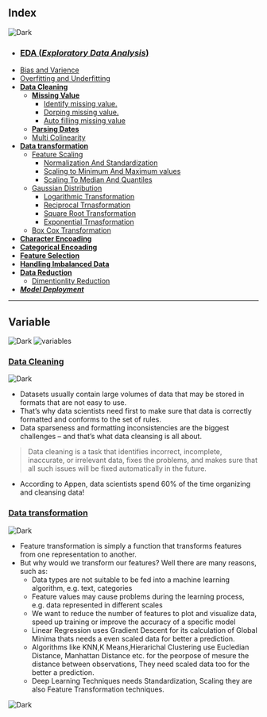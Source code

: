 ## Index
![Dark](https://user-images.githubusercontent.com/12748752/126914729-75e0fed5-fdaa-4216-81c8-719340e80694.png)
* ### [EDA (_Exploratory Data Analysis_)](https://github.com/iAmKankan/Data-Gathering-And-Preprocessing/tree/main/eda)
* [Bias and Varience](https://github.com/iAmKankan/MachineLearning_With_Python#bias-and-varience)
* [Overfitting and Underfitting](https://github.com/iAmKankan/MachineLearning_With_Python#overfitting-and-underfitting)
* [**Data Cleaning**](#data-cleaning)
  * [**Missing Value**](https://github.com/iAmKankan/Data-Gathering-And-Preprocessing/blob/main/cleaning.md#missing-value)
    * [Identify missing value.](https://github.com/iAmKankan/Data-Gathering-And-Preprocessing/blob/main/cleaning.md#the-reason-of-data-is-missing)
    * [Dorping missing value.](https://github.com/iAmKankan/Data-Gathering-And-Preprocessing/blob/main/cleaning.md#drop-missing-values)
    * [Auto filling missing value](https://github.com/iAmKankan/Data-Gathering-And-Preprocessing/blob/main/cleaning.md#filling-in-missing-values-automatically)
  * [**Parsing Dates**](https://github.com/iAmKankan/Data-Gathering-And-Preprocessing/blob/main/date_parsing.md)
  * [Multi Colinearity](https://github.com/iAmKankan/MachineLearning_With_Python/blob/master/Supervised/Linear%20Regrassion/correlation.md)
* [**Data transformation**](#data-transformation)
  * [Feature Scaling](https://github.com/iAmKankan/Data-Gathering-And-Preprocessing/blob/main/datatransformation.md#feature-scaling)
    * [Normalization And Standardization](https://github.com/iAmKankan/Data-Gathering-And-Preprocessing/blob/main/scaling.ipynb)
    * [Scaling to Minimum And Maximum values](https://github.com/iAmKankan/Data-Gathering-And-Preprocessing/blob/main/scaling.ipynb)
    * [Scaling To Median And Quantiles](https://github.com/iAmKankan/Data-Gathering-And-Preprocessing/blob/main/scaling.ipynb)
  * [Gaussian Distribution](https://github.com/iAmKankan/Data-Gathering-And-Preprocessing/blob/main/gaussian.ipynb) 
    * [Logarithmic Transformation](https://github.com/iAmKankan/Data-Gathering-And-Preprocessing/blob/main/gaussian.ipynb) 
    * [Reciprocal Trnasformation](https://github.com/iAmKankan/Data-Gathering-And-Preprocessing/blob/main/gaussian.ipynb) 
    * [Square Root Transformation](https://github.com/iAmKankan/Data-Gathering-And-Preprocessing/blob/main/gaussian.ipynb) 
    * [Exponential Trnasformation](https://github.com/iAmKankan/Data-Gathering-And-Preprocessing/blob/main/gaussian.ipynb) 
  * [Box Cox Transformation](https://github.com/iAmKankan/Data-Gathering-And-Preprocessing/blob/main/gaussian.ipynb) 
* [**Character Encoading**]()
* [**Categorical Encoading**]()
* [**Feature Selection**](https://github.com/iAmKankan/Data-Gathering-And-Preprocessing/tree/main/feature_selection#readme)
* [**Handling Imbalanced Data**]()
* [**Data Reduction**](#data-reduction)
  * [Dimentionlity Reduction](https://github.com/iAmKankan/Data-Gathering-And-Preprocessing/tree/main/Dimensionality_Reduction)
* [_**Model Deployment**_](https://github.com/iAmKankan/Data-Gathering-And-Preprocessing/blob/main/Deployment/README.md)
---
## Variable
![Dark](https://user-images.githubusercontent.com/12748752/126914729-75e0fed5-fdaa-4216-81c8-719340e80694.png)
![variables](https://user-images.githubusercontent.com/12748752/142158851-d5b4dea7-daf5-4da4-a601-a33cbce35222.png)

### [Data Cleaning](https://github.com/iAmKankan/Data-Gathering-And-Preprocessing/blob/main/cleaning.md)
![Dark](https://user-images.githubusercontent.com/12748752/126914729-75e0fed5-fdaa-4216-81c8-719340e80694.png)
* Datasets usually contain large volumes of data that may be stored in formats that are not easy to use. 
* That’s why data scientists need first to make sure that data is correctly formatted and conforms to the set of rules.
*  Data sparseness and formatting inconsistencies are the biggest challenges – and that’s what data cleansing is all about. 
>  Data cleaning is a task that identifies incorrect, incomplete, inaccurate, or irrelevant data, fixes the problems, and makes sure that all such issues will be fixed automatically in the future.
*  According to Appen, data scientists spend 60% of the time organizing and cleansing data!

 ### [Data transformation](https://github.com/iAmKankan/Data-Gathering-And-Preprocessing/blob/main/datatransformation.md)
![Dark](https://user-images.githubusercontent.com/12748752/126914729-75e0fed5-fdaa-4216-81c8-719340e80694.png)
* Feature transformation is simply a function that transforms features from one representation to another. 
* But why would we transform our features? Well there are many reasons, such as:
  *  Data types are not suitable to be fed into a machine learning algorithm, e.g. text, categories
  *  Feature values may cause problems during the learning process, e.g. data represented in different scales
  *  We want to reduce the number of features to plot and visualize data, speed up training or improve the accuracy of a specific model
  *  Linear Regression uses Gradient Descent for its calculation of Global Minima thats needs a even scaled data for better a prediction.
  *  Algorithms like KNN,K Means,Hierarichal Clustering use Eucledian Distance, Manhattan Distance etc. for the peorpose of mesure the distance between observations, They need scaled data too for the better a prediction.
  *  Deep Learning Techniques needs Standardization, Scaling they are also Feature Transformation techniques.





 
![Dark](https://user-images.githubusercontent.com/12748752/126914729-75e0fed5-fdaa-4216-81c8-719340e80694.png)
